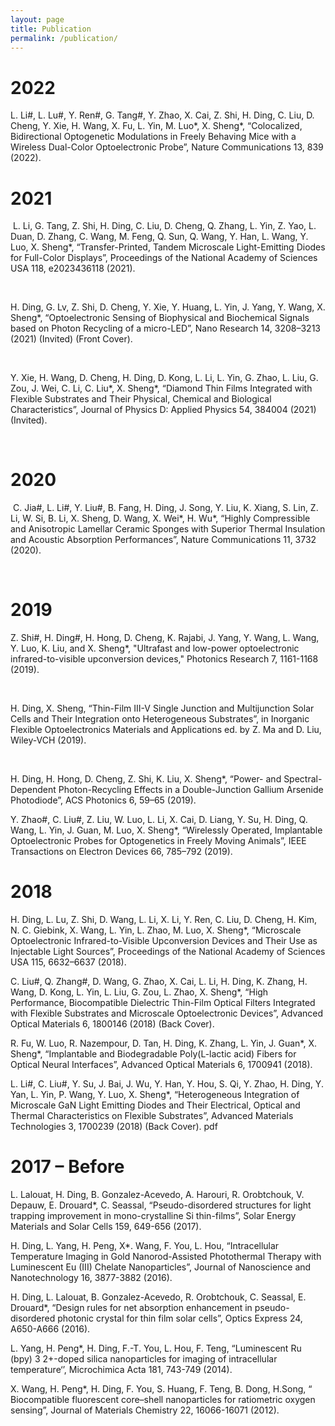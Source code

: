 ```yaml
---
layout: page
title: Publication
permalink: /publication/
---
```


2022
============

L. Li#, L. Lu#, Y. Ren#, G. Tang#, Y. Zhao, X. Cai, Z. Shi, H. Ding, C. Liu, D. Cheng, Y. Xie, H. Wang, X. Fu, L. Yin, M. Luo*, X. Sheng*, “Colocalized, Bidirectional Optogenetic Modulations in Freely Behaving Mice with a Wireless Dual-Color Optoelectronic Probe”, Nature Communications 13, 839 (2022). 

 

2021
=========
​
L. Li, G. Tang, Z. Shi, H. Ding, C. Liu, D. Cheng, Q. Zhang, L. Yin, Z. Yao, L. Duan, D. Zhang, C. Wang, M. Feng, Q. Sun, Q. Wang, Y. Han, L. Wang, Y. Luo, X. Sheng*, “Transfer-Printed, Tandem Microscale Light-Emitting Diodes for Full-Color Displays”, Proceedings of the National Academy of Sciences USA 118, e2023436118 (2021).

​

H. Ding, G. Lv, Z. Shi, D. Cheng, Y. Xie, Y. Huang, L. Yin, J. Yang, Y. Wang, X. Sheng*, “Optoelectronic Sensing of Biophysical and Biochemical Signals based on Photon Recycling of a micro-LED”, Nano Research 14, 3208–3213 (2021) (Invited) (Front Cover). 

​

Y. Xie, H. Wang, D. Cheng, H. Ding, D. Kong, L. Li, L. Yin, G. Zhao, L. Liu, G. Zou, J. Wei, C. Li, C. Liu*, X. Sheng*, “Diamond Thin Films Integrated with Flexible Substrates and Their Physical, Chemical and Biological Characteristics”, Journal of Physics D: Applied Physics 54, 384004 (2021) (Invited). 

​

2020
=========
​
​C. Jia#, L. Li#, Y. Liu#, B. Fang, H. Ding, J. Song, Y. Liu, K. Xiang, S. Lin, Z. Li, W. Si, B. Li, X. Sheng, D. Wang, X. Wei*, H. Wu*, “Highly Compressible and Anisotropic Lamellar Ceramic Sponges with Superior Thermal Insulation and Acoustic Absorption Performances”, Nature Communications 11, 3732 (2020).

​

2019
========

Z. Shi#, H. Ding#, H. Hong, D. Cheng, K. Rajabi, J. Yang, Y. Wang, L. Wang, Y. Luo, K. Liu, and X. Sheng*, "Ultrafast and low-power optoelectronic infrared-to-visible upconversion devices," Photonics Research 7, 1161-1168 (2019).

​

H. Ding, X. Sheng, “Thin-Film III-V Single Junction and Multijunction Solar Cells and Their Integration onto Heterogeneous Substrates”, in Inorganic Flexible Optoelectronics Materials and Applications ed. by Z. Ma and D. Liu, Wiley-VCH (2019).

​

H. Ding, H. Hong, D. Cheng, Z. Shi, K. Liu, X. Sheng*, “Power- and Spectral-Dependent Photon-Recycling Effects in a Double-Junction Gallium Arsenide Photodiode”, ACS Photonics 6, 59–65 (2019). 

 

Y. Zhao#, C. Liu#, Z. Liu, W. Luo, L. Li, X. Cai, D. Liang, Y. Su, H. Ding, Q. Wang, L. Yin, J. Guan, M. Luo, X. Sheng*, “Wirelessly Operated, Implantable Optoelectronic Probes for Optogenetics in Freely Moving Animals”, IEEE Transactions on Electron Devices 66, 785–792 (2019). 

 

2018
========
 

H. Ding, L. Lu, Z. Shi, D. Wang, L. Li, X. Li, Y. Ren, C. Liu, D. Cheng, H. Kim, N. C. Giebink, X. Wang, L. Yin, L. Zhao, M. Luo, X. Sheng*, “Microscale Optoelectronic Infrared-to-Visible Upconversion Devices and Their Use as Injectable Light Sources”, Proceedings of the National Academy of Sciences USA 115, 6632–6637 (2018). 

 

C. Liu#, Q. Zhang#, D. Wang, G. Zhao, X. Cai, L. Li, H. Ding, K. Zhang, H. Wang, D. Kong, L. Yin, L. Liu, G. Zou, L. Zhao, X. Sheng*, “High Performance, Biocompatible Dielectric Thin-Film Optical Filters Integrated with Flexible Substrates and Microscale Optoelectronic Devices”, Advanced Optical Materials 6, 1800146 (2018) (Back Cover). 


R. Fu, W. Luo, R. Nazempour, D. Tan, H. Ding, K. Zhang, L. Yin, J. Guan*, X. Sheng*, “Implantable and Biodegradable Poly(L-lactic acid) Fibers for Optical Neural Interfaces”, Advanced Optical Materials 6, 1700941 (2018). 

 

L. Li#, C. Liu#, Y. Su, J. Bai, J. Wu, Y. Han, Y. Hou, S. Qi, Y. Zhao, H. Ding, Y. Yan, L. Yin, P. Wang, Y. Luo, X. Sheng*, “Heterogeneous Integration of Microscale GaN Light Emitting Diodes and Their Electrical, Optical and Thermal Characteristics on Flexible Substrates”, Advanced Materials Technologies 3, 1700239 (2018) (Back Cover). pdf

 

2017 – Before
===========
 

L. Lalouat, H. Ding, B. Gonzalez-Acevedo, A. Harouri, R. Orobtchouk, V. Depauw, E. Drouard*, C. Seassal, “Pseudo-disordered structures for light trapping improvement in mono-crystalline Si thin-films”, Solar Energy Materials and Solar Cells 159, 649-656 (2017). 

 

H. Ding, L. Yang, H. Peng, X*. Wang, F. You, L. Hou, “Intracellular Temperature Imaging in Gold Nanorod-Assisted Photothermal Therapy with Luminescent Eu (III) Chelate Nanoparticles”, Journal of Nanoscience and Nanotechnology 16, 3877-3882 (2016). 
 

 
H. Ding, L. Lalouat, B. Gonzalez-Acevedo, R. Orobtchouk, C. Seassal, E. Drouard*, “Design rules for net absorption enhancement in pseudo-disordered photonic crystal for thin film solar cells”, Optics Express 24, A650-A666 (2016). 

 

L. Yang, H. Peng*, H. Ding, F.-T. You, L. Hou, F. Teng, “Luminescent Ru (bpy) 3 2+-doped silica nanoparticles for imaging of intracellular temperature‘’, Microchimica Acta 181, 743-749 (2014). 

 

X. Wang, H. Peng*, H. Ding, F. You, S. Huang, F. Teng, B. Dong, H.Song, “ Biocompatible fluorescent core–shell nanoparticles for ratiometric oxygen sensing”, Journal of Materials Chemistry 22, 16066-16071 (2012). 


